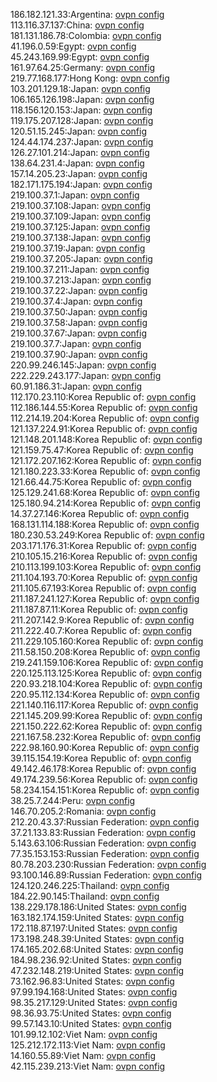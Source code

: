 186.182.121.33:Argentina: [ovpn config](vpn/186_182_121_33.ovpn)  
113.116.37.137:China: [ovpn config](vpn/113_116_37_137.ovpn)  
181.131.186.78:Colombia: [ovpn config](vpn/181_131_186_78.ovpn)  
41.196.0.59:Egypt: [ovpn config](vpn/41_196_0_59.ovpn)  
45.243.169.99:Egypt: [ovpn config](vpn/45_243_169_99.ovpn)  
161.97.64.25:Germany: [ovpn config](vpn/161_97_64_25.ovpn)  
219.77.168.177:Hong Kong: [ovpn config](vpn/219_77_168_177.ovpn)  
103.201.129.18:Japan: [ovpn config](vpn/103_201_129_18.ovpn)  
106.165.126.198:Japan: [ovpn config](vpn/106_165_126_198.ovpn)  
118.156.120.153:Japan: [ovpn config](vpn/118_156_120_153.ovpn)  
119.175.207.128:Japan: [ovpn config](vpn/119_175_207_128.ovpn)  
120.51.15.245:Japan: [ovpn config](vpn/120_51_15_245.ovpn)  
124.44.174.237:Japan: [ovpn config](vpn/124_44_174_237.ovpn)  
126.27.101.214:Japan: [ovpn config](vpn/126_27_101_214.ovpn)  
138.64.231.4:Japan: [ovpn config](vpn/138_64_231_4.ovpn)  
157.14.205.23:Japan: [ovpn config](vpn/157_14_205_23.ovpn)  
182.171.175.194:Japan: [ovpn config](vpn/182_171_175_194.ovpn)  
219.100.37.1:Japan: [ovpn config](vpn/219_100_37_1.ovpn)  
219.100.37.108:Japan: [ovpn config](vpn/219_100_37_108.ovpn)  
219.100.37.109:Japan: [ovpn config](vpn/219_100_37_109.ovpn)  
219.100.37.125:Japan: [ovpn config](vpn/219_100_37_125.ovpn)  
219.100.37.138:Japan: [ovpn config](vpn/219_100_37_138.ovpn)  
219.100.37.19:Japan: [ovpn config](vpn/219_100_37_19.ovpn)  
219.100.37.205:Japan: [ovpn config](vpn/219_100_37_205.ovpn)  
219.100.37.211:Japan: [ovpn config](vpn/219_100_37_211.ovpn)  
219.100.37.213:Japan: [ovpn config](vpn/219_100_37_213.ovpn)  
219.100.37.22:Japan: [ovpn config](vpn/219_100_37_22.ovpn)  
219.100.37.4:Japan: [ovpn config](vpn/219_100_37_4.ovpn)  
219.100.37.50:Japan: [ovpn config](vpn/219_100_37_50.ovpn)  
219.100.37.58:Japan: [ovpn config](vpn/219_100_37_58.ovpn)  
219.100.37.67:Japan: [ovpn config](vpn/219_100_37_67.ovpn)  
219.100.37.7:Japan: [ovpn config](vpn/219_100_37_7.ovpn)  
219.100.37.90:Japan: [ovpn config](vpn/219_100_37_90.ovpn)  
220.99.246.145:Japan: [ovpn config](vpn/220_99_246_145.ovpn)  
222.229.243.177:Japan: [ovpn config](vpn/222_229_243_177.ovpn)  
60.91.186.31:Japan: [ovpn config](vpn/60_91_186_31.ovpn)  
112.170.23.110:Korea Republic of: [ovpn config](vpn/112_170_23_110.ovpn)  
112.186.144.55:Korea Republic of: [ovpn config](vpn/112_186_144_55.ovpn)  
112.214.19.204:Korea Republic of: [ovpn config](vpn/112_214_19_204.ovpn)  
121.137.224.91:Korea Republic of: [ovpn config](vpn/121_137_224_91.ovpn)  
121.148.201.148:Korea Republic of: [ovpn config](vpn/121_148_201_148.ovpn)  
121.159.75.47:Korea Republic of: [ovpn config](vpn/121_159_75_47.ovpn)  
121.172.207.162:Korea Republic of: [ovpn config](vpn/121_172_207_162.ovpn)  
121.180.223.33:Korea Republic of: [ovpn config](vpn/121_180_223_33.ovpn)  
121.66.44.75:Korea Republic of: [ovpn config](vpn/121_66_44_75.ovpn)  
125.129.241.68:Korea Republic of: [ovpn config](vpn/125_129_241_68.ovpn)  
125.180.94.214:Korea Republic of: [ovpn config](vpn/125_180_94_214.ovpn)  
14.37.27.146:Korea Republic of: [ovpn config](vpn/14_37_27_146.ovpn)  
168.131.114.188:Korea Republic of: [ovpn config](vpn/168_131_114_188.ovpn)  
180.230.53.249:Korea Republic of: [ovpn config](vpn/180_230_53_249.ovpn)  
203.171.176.31:Korea Republic of: [ovpn config](vpn/203_171_176_31.ovpn)  
210.105.15.216:Korea Republic of: [ovpn config](vpn/210_105_15_216.ovpn)  
210.113.199.103:Korea Republic of: [ovpn config](vpn/210_113_199_103.ovpn)  
211.104.193.70:Korea Republic of: [ovpn config](vpn/211_104_193_70.ovpn)  
211.105.67.193:Korea Republic of: [ovpn config](vpn/211_105_67_193.ovpn)  
211.187.241.127:Korea Republic of: [ovpn config](vpn/211_187_241_127.ovpn)  
211.187.87.11:Korea Republic of: [ovpn config](vpn/211_187_87_11.ovpn)  
211.207.142.9:Korea Republic of: [ovpn config](vpn/211_207_142_9.ovpn)  
211.222.40.7:Korea Republic of: [ovpn config](vpn/211_222_40_7.ovpn)  
211.229.105.160:Korea Republic of: [ovpn config](vpn/211_229_105_160.ovpn)  
211.58.150.208:Korea Republic of: [ovpn config](vpn/211_58_150_208.ovpn)  
219.241.159.106:Korea Republic of: [ovpn config](vpn/219_241_159_106.ovpn)  
220.125.113.125:Korea Republic of: [ovpn config](vpn/220_125_113_125.ovpn)  
220.93.218.104:Korea Republic of: [ovpn config](vpn/220_93_218_104.ovpn)  
220.95.112.134:Korea Republic of: [ovpn config](vpn/220_95_112_134.ovpn)  
221.140.116.117:Korea Republic of: [ovpn config](vpn/221_140_116_117.ovpn)  
221.145.209.99:Korea Republic of: [ovpn config](vpn/221_145_209_99.ovpn)  
221.150.222.62:Korea Republic of: [ovpn config](vpn/221_150_222_62.ovpn)  
221.167.58.232:Korea Republic of: [ovpn config](vpn/221_167_58_232.ovpn)  
222.98.160.90:Korea Republic of: [ovpn config](vpn/222_98_160_90.ovpn)  
39.115.154.19:Korea Republic of: [ovpn config](vpn/39_115_154_19.ovpn)  
49.142.46.178:Korea Republic of: [ovpn config](vpn/49_142_46_178.ovpn)  
49.174.239.56:Korea Republic of: [ovpn config](vpn/49_174_239_56.ovpn)  
58.234.154.151:Korea Republic of: [ovpn config](vpn/58_234_154_151.ovpn)  
38.25.7.244:Peru: [ovpn config](vpn/38_25_7_244.ovpn)  
146.70.205.2:Romania: [ovpn config](vpn/146_70_205_2.ovpn)  
212.20.43.37:Russian Federation: [ovpn config](vpn/212_20_43_37.ovpn)  
37.21.133.83:Russian Federation: [ovpn config](vpn/37_21_133_83.ovpn)  
5.143.63.106:Russian Federation: [ovpn config](vpn/5_143_63_106.ovpn)  
77.35.153.153:Russian Federation: [ovpn config](vpn/77_35_153_153.ovpn)  
80.78.203.230:Russian Federation: [ovpn config](vpn/80_78_203_230.ovpn)  
93.100.146.89:Russian Federation: [ovpn config](vpn/93_100_146_89.ovpn)  
124.120.246.225:Thailand: [ovpn config](vpn/124_120_246_225.ovpn)  
184.22.90.145:Thailand: [ovpn config](vpn/184_22_90_145.ovpn)  
138.229.178.186:United States: [ovpn config](vpn/138_229_178_186.ovpn)  
163.182.174.159:United States: [ovpn config](vpn/163_182_174_159.ovpn)  
172.118.87.197:United States: [ovpn config](vpn/172_118_87_197.ovpn)  
173.198.248.39:United States: [ovpn config](vpn/173_198_248_39.ovpn)  
174.165.202.68:United States: [ovpn config](vpn/174_165_202_68.ovpn)  
184.98.236.92:United States: [ovpn config](vpn/184_98_236_92.ovpn)  
47.232.148.219:United States: [ovpn config](vpn/47_232_148_219.ovpn)  
73.162.96.83:United States: [ovpn config](vpn/73_162_96_83.ovpn)  
97.99.194.168:United States: [ovpn config](vpn/97_99_194_168.ovpn)  
98.35.217.129:United States: [ovpn config](vpn/98_35_217_129.ovpn)  
98.36.93.75:United States: [ovpn config](vpn/98_36_93_75.ovpn)  
99.57.143.10:United States: [ovpn config](vpn/99_57_143_10.ovpn)  
101.99.12.102:Viet Nam: [ovpn config](vpn/101_99_12_102.ovpn)  
125.212.172.113:Viet Nam: [ovpn config](vpn/125_212_172_113.ovpn)  
14.160.55.89:Viet Nam: [ovpn config](vpn/14_160_55_89.ovpn)  
42.115.239.213:Viet Nam: [ovpn config](vpn/42_115_239_213.ovpn)  
